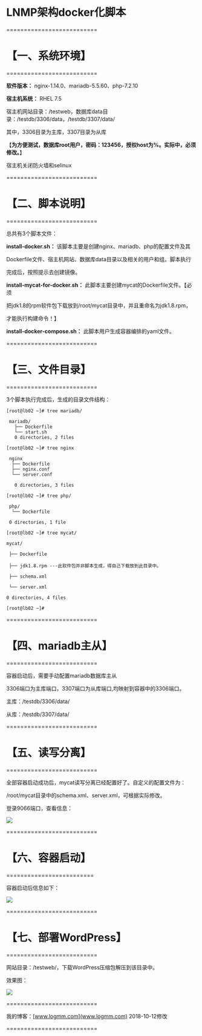 
# LNMP架构docker化脚本

==========================

# 【一、系统环境】 #

==========================

**软件版本：** nginx-1.14.0、mariadb-5.5.60、php-7.2.10

**宿主机系统：**  RHEL 7.5

宿主机网站目录：/testweb，数据库data目录：/testdb/3306/data，/testdb/3307/data/

其中，3306目录为主库，3307目录为从库

【**为方便测试，数据库root用户，密码：123456，授权host为%。实际中，必须修改。**】

宿主机关闭防火墙和selinux

==========================

# 【二、脚本说明】 #

==========================

总共有3个脚本文件：

**install-docker.sh：**  该脚本主要是创建nginx、mariadb、php的配置文件及其

Dockerfile文件、宿主机网站、数据库data目录以及相关的用户和组。脚本执行

完成后，按照提示去创建镜像。

**install-mycat-for-docker.sh：**  此脚本主要创建mycat的Dockerfile文件。【必须

把jdk1.8的rpm软件包下载放到/root/mycat目录中，并且重命名为jdk1.8.rpm，

才能执行构建命令！】

**install-docker-compose.sh：**   此脚本用户生成容器编排的yaml文件。

==========================

# 【三、文件目录】 #

==========================

3个脚本执行完成后，生成的目录文件结构：

    [root@lb02 ~]# tree mariadb/
    
     mariadb/
       ├── Dockerfile
       └── start.sh
       0 directories, 2 files

    [root@lb02 ~]# tree nginx

     nginx
      ├── Dockerfile
      ├── nginx.conf
      └── server.conf

       0 directories, 3 files

    [root@lb02 ~]# tree php/

     php/
      └── Dockerfile

     0 directories, 1 file

    [root@lb02 ~]# tree mycat/

    mycat/

     ├── Dockerfile

     ├── jdk1.8.rpm ---此软件包并非脚本生成，得自己下载放到此目录中。

     ├── schema.xml

     └── server.xml

    0 directories, 4 files

    [root@lb02 ~]# 

==========================

# 【四、mariadb主从】 #

==========================

容器启动后，需要手动配置mariadb数据库主从

3306端口为主库端口，3307端口为从库端口,均映射到容器中的3306端口。

主库：/testdb/3306/data/

从库：/testdb/3307/data/

==========================

# 【五、读写分离】 #

==========================

全部容器启动成功后，mycat读写分离已经配置好了。自定义的配置文件为：

/root/mycat目录中的schema.xml、server.xml，可根据实际修改。

登录9066端口，查看信息：

![](https://i.imgur.com/1U5i2Dz.jpg)

==========================

# 【六、容器启动】 #

=========================

容器启动后信息如下：

![](https://i.imgur.com/Ln4rtmD.jpg)

==========================

# 【七、部署WordPress】 #

==========================

网站目录：/testweb/，下载WordPress压缩包解压到该目录中。


效果图：

![](https://i.imgur.com/G2G77Oi.jpg)

==========================

我的博客：[www.logmm.com](www.logmm.com)           2018-10-12修改

==========================
